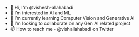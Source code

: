 - 👋 Hi, I’m @vishesh-allahabadi
- 👀 I’m interested in AI and ML
- 🌱 I’m currently learning Computer Vision and Generative AI
- 💞️ I’m looking to collaborate on any Gen AI related project
- 📫 How to reach me - @vishallahabadi on Twitter

<!---
vishesh-allahabadi/vishesh-allahabadi is a ✨ special ✨ repository because its `README.md` (this file) appears on your GitHub profile.
You can click the Preview link to take a look at your changes.
--->
